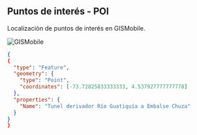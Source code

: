 ## Puntos de interés - POI

Localización de puntos de interés en GISMobile.

![GISMobile](7/PXL_20230503_184310359.TS.gif)

```geojson
{					
{
  "type": "Feature",
  "geometry": {
    "type": "Point", 
    "coordinates": [-73.72825833333333, 4.537927777777778]
  }, 
  "properties": {
    "Name": "Tunel derivador Río Guatiquía a Embalse Chuza"
  }
}
}
```

